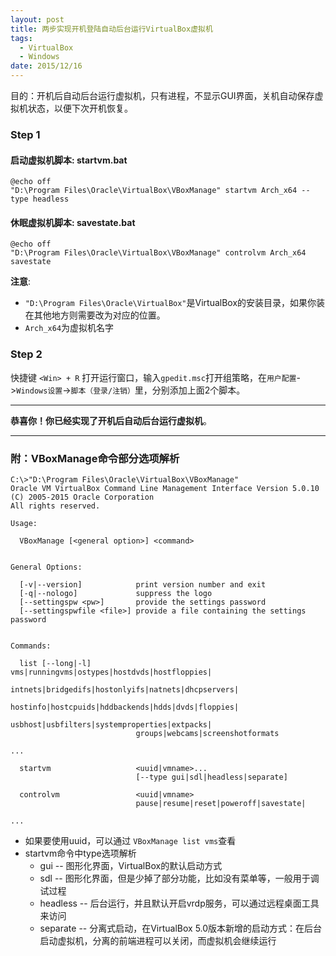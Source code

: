 ```yaml
---
layout: post
title: 两步实现开机登陆自动后台运行VirtualBox虚拟机
tags: 
  - VirtualBox
  - Windows
date: 2015/12/16
---
```



目的：开机后自动后台运行虚拟机，只有进程，不显示GUI界面，关机自动保存虚拟机状态，以便下次开机恢复。

### Step 1

#### 启动虚拟机脚本: startvm.bat

```batch
@echo off
"D:\Program Files\Oracle\VirtualBox\VBoxManage" startvm Arch_x64 --type headless
```

#### 休眠虚拟机脚本: savestate.bat
```batch
@echo off
"D:\Program Files\Oracle\VirtualBox\VBoxManage" controlvm Arch_x64 savestate
```

**注意**:

* `"D:\Program Files\Oracle\VirtualBox"`是VirtualBox的安装目录，如果你装在其他地方则需要改为对应的位置。
* `Arch_x64`为虚拟机名字

### Step 2

快捷键 `<Win> + R` 打开运行窗口，输入`gpedit.msc`打开组策略，在`用户配置`->`Windows设置`->`脚本（登录/注销）`里，分别添加上面2个脚本。

------

**恭喜你！你已经实现了开机后自动后台运行虚拟机**。

<!-- more -->

------
### 附：VBoxManage命令部分选项解析

	C:\>"D:\Program Files\Oracle\VirtualBox\VBoxManage"
	Oracle VM VirtualBox Command Line Management Interface Version 5.0.10
	(C) 2005-2015 Oracle Corporation
	All rights reserved.

	Usage:

	  VBoxManage [<general option>] <command>


	General Options:

	  [-v|--version]            print version number and exit
	  [-q|--nologo]             suppress the logo
	  [--settingspw <pw>]       provide the settings password
	  [--settingspwfile <file>] provide a file containing the settings password


	Commands:
	
	  list [--long|-l]          vms|runningvms|ostypes|hostdvds|hostfloppies|
								intnets|bridgedifs|hostonlyifs|natnets|dhcpservers|
								hostinfo|hostcpuids|hddbackends|hdds|dvds|floppies|
								usbhost|usbfilters|systemproperties|extpacks|
								groups|webcams|screenshotformats
								
	...
	
	  startvm                   <uuid|vmname>...
								[--type gui|sdl|headless|separate]

	  controlvm                 <uuid|vmname>
								pause|resume|reset|poweroff|savestate|
								
	...
	
	
* 如果要使用uuid，可以通过 `VBoxManage list vms`查看
* startvm命令中type选项解析
	* gui -- 图形化界面，VirtualBox的默认启动方式
	* sdl -- 图形化界面，但是少掉了部分功能，比如没有菜单等，一般用于调试过程
	* headless -- 后台运行，并且默认开启vrdp服务，可以通过远程桌面工具来访问
	* separate -- 分离式启动，在VirtualBox 5.0版本新增的启动方式：在后台启动虚拟机，分离的前端进程可以关闭，而虚拟机会继续运行
